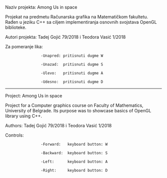 Naziv projekta: Among Us in space 

Projekat na predmetu Računarska grafika na Matematičkom fakultetu. Rađen u jeziku C++ sa ciljem implementiranja osnovnih svojstava OpenGL biblioteke.

Autori projekta: Tadej Gojić 79/2018 i Teodora Vasić 1/2018  

Za pomeranje lika:  

                    -Unapred: pritisnuti dugme W  
                    
                    -Unazad:  pritisnuti dugme S  
                    
                    -Ulevo:   pritisnuti dugme A 
                    
                    -Udesno:  pritisnuti dugme D

----------------------------------------------------------------------------------------------------------------------------------------------------

Project: Among Us in space

Project for a Computer graphics course on Faculty of Mathematics, University of Belgrade. Its purpose was to showcase basics of OpenGL library using C++.

Authors: Tadej Gojić 79/2018 i Teodora Vasić 1/2018  

Controls:

                    -Forward:   keyboard button: W  
                    
                    -Backward:  keyboard button: S  
                    
                    -Left:      keyboard button: A 
                    
                    -Right:     keyboard button: D
